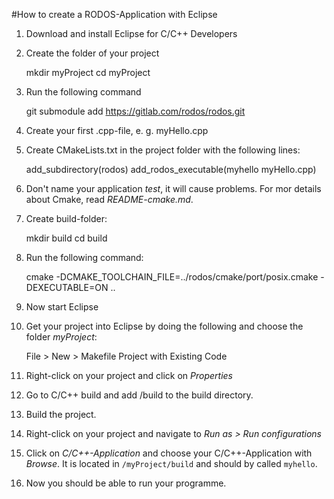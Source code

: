 #How to create a RODOS-Application with Eclipse

1. Download and install Eclipse for C/C++ Developers

2. Create the folder of your project

    mkdir myProject
    cd myProject
    
3. Run the following command

    git submodule add https://gitlab.com/rodos/rodos.git

    
7. Create your first .cpp-file, e. g. myHello.cpp

8. Create CMakeLists.txt in the project folder with the following lines:

    add_subdirectory(rodos)
    add_rodos_executable(myhello myHello.cpp)
    
9. Don't name your application *test*, it will cause problems. For mor details about Cmake, read *README-cmake.md*.

10. Create build-folder:

    mkdir build
    cd build

11. Run the following command:

    cmake -DCMAKE_TOOLCHAIN_FILE=../rodos/cmake/port/posix.cmake -DEXECUTABLE=ON ..

12. Now start Eclipse

13. Get your project into Eclipse by doing the following and choose the folder *myProject*:

    File > New > Makefile Project with Existing Code
    
14. Right-click on your project and click on *Properties*

15. Go to C/C++ build and add /build to the build directory.

16. Build the project.

17. Right-click on your project and navigate to *Run as > Run configurations* 

18. Click on *C/C++-Application* and choose your C/C++-Application with *Browse*. It is located in `/myProject/build` and should by called `myhello`.

19. Now you should be able to run your programme.
